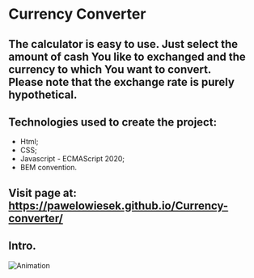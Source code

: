 # Currency Converter
## The calculator is easy to use. Just select the amount of cash You like to exchanged and the currency to which You want to convert.<br> Please note that the exchange rate is purely hypothetical.
## Technologies used to create the project:
- Html;
- CSS;
- Javascript - ECMAScript 2020;
- BEM convention.
## Visit page at: https://pawelowiesek.github.io/Currency-converter/
## Intro.
![Animation](https://user-images.githubusercontent.com/121549413/210395140-8b40c0a6-ba1b-434f-ac88-3f0effd199b9.gif)
